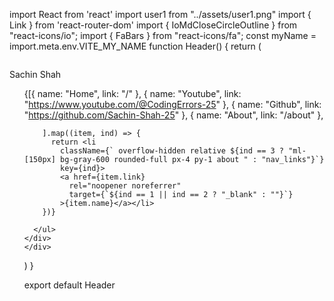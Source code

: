 import React from 'react'
import user1 from "../assets/user1.png"
import { Link } from 'react-router-dom'
import { IoMdCloseCircleOutline } from "react-icons/io";
import { FaBars } from "react-icons/fa";
const myName = import.meta.env.VITE_MY_NAME
function Header() {
  return (
    <div className='w-full'>
       <span className='absolute nav_open  right-10 text-2xl font-bold text-zinc-400 cursor-pointer'> <FaBars/> </span>
      <div className='header  py-3  px-20 fixed left-0 top-0 flex justify-between items-center border-black-800'>
      <span className='absolute nav_close right-10 text-2xl font-bold text-zinc-400 cursor-pointer'> <IoMdCloseCircleOutline/> </span>
      <div className='icons flex items-center'>
        <div className='w-12 h-12'>
          <img src={user1} className='w-full h-full object-contain' alt="" />
        </div>
        <p className='text-md font-bold ml-3 header_name'>Sachin Shah</p>
      </div>
      <ul className='nav_link flex items-center gap-10 font-semibold'>
        {[{
          name: "Home",
          link: "/"
        },
        {
          name: "Youtube",
          link: "https://www.youtube.com/@CodingErrors-25"
        },
        {
          name: "Github",
          link: "https://github.com/Sachin-Shah-25"
        },
        {
          name: "About",
          link: "/about"
        },

        ].map((item, ind) => {
          return <li
            className={` overflow-hidden relative ${ind == 3 ? "ml-[150px] bg-gray-600 rounded-full px-4 py-1 about " : "nav_links"}`}
            key={ind}>
            <a href={item.link}
              rel="noopener noreferrer"
              target={`${ind == 1 || ind == 2 ? "_blank" : ""}`}
            >{item.name}</a></li>
        })}

      </ul>
    </div>
    </div>
  )
}

export default Header
